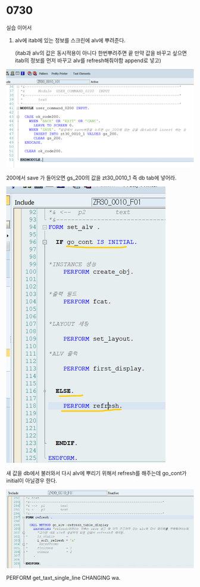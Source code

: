 # 0730

실습 이어서 

1. alv에 itab에 있는 정보를 스크린에 alv에 뿌려준다. 

   \(itab과 alv의 값은 동시적용이 아니다 한번뿌려주면 끝 만약 값을 바꾸고 싶으면 itab의 정보를 먼저 바꾸고 alv를 refresh해줘야함  append로 넣고\)

![](../../../.gitbook/assets/image%20%28190%29.png)

200에서 save 가 들어오면 gs\_200의 값을 zt30\_0010\_1 즉 db tab에 넣어라. 

![](../../../.gitbook/assets/image%20%28189%29.png)

새 값을 db에서 불러와서 다시 alv에 뿌리기 위해서 refresh를 해주는데 go\_cont가 initial이 아닐경우 한다.

![](../../../.gitbook/assets/image%20%28188%29.png)

PERFORM get\_taxt\_single\_line CHANGING wa.





